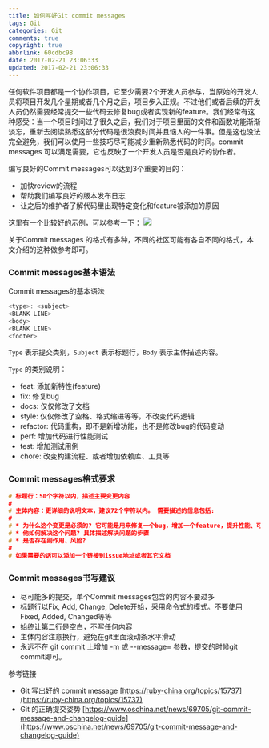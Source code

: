 ```yaml
---
title: 如何写好Git commit messages
tags: Git
categories: Git
comments: true
copyright: true
abbrlink: 60cdbc98
date: 2017-02-21 23:06:33
updated: 2017-02-21 23:06:33
---
```


任何软件项目都是一个协作项目，它至少需要2个开发人员参与，当原始的开发人员将项目开发几个星期或者几个月之后，项目步入正规。不过他们或者后续的开发人员仍然需要经常提交一些代码去修复bug或者实现新的feature。我们经常有这种感受：当一个项目时间过了很久之后，我们对于项目里面的文件和函数功能渐渐淡忘，重新去阅读熟悉这部分代码是很浪费时间并且恼人的一件事。但是这也没法完全避免，我们可以使用一些技巧尽可能减少重新熟悉代码的时间。commit messages 可以满足需要，它也反映了一个开发人员是否是良好的协作者。

编写良好的Commit messages可以达到3个重要的目的：
- 加快review的流程
- 帮助我们编写良好的版本发布日志
- 让之后的维护者了解代码里出现特定变化和feature被添加的原因

<!--more-->

这里有一个比较好的示例，可以参考一下：
![](http://oc1mf55gf.bkt.clouddn.com/git20170221001.png)


关于Commit messages 的格式有多种，不同的社区可能有各自不同的格式，本文介绍的这种做参考即可。

### Commit messages基本语法

Commit messages的基本语法
```c 
<type>: <subject>
<BLANK LINE>
<body>
<BLANK LINE>
<footer>
```

`Type` 表示提交类别，`Subject` 表示标题行，`Body` 表示主体描述内容。

`Type` 的类别说明：
- feat: 添加新特性(feature)
- fix: 修复bug
- docs: 仅仅修改了文档
- style: 仅仅修改了空格、格式缩进等等，不改变代码逻辑
- refactor: 代码重构，即不是新增功能，也不是修改bug的代码变动
- perf: 增加代码进行性能测试
- test: 增加测试用例
- chore: 改变构建流程、或者增加依赖库、工具等

### Commit messages格式要求

```c 
# 标题行：50个字符以内，描述主要变更内容
#
# 主体内容：更详细的说明文本，建议72个字符以内。 需要描述的信息包括:
#
# * 为什么这个变更是必须的? 它可能是用来修复一个bug，增加一个feature，提升性能、可靠性、稳定性等等
# * 他如何解决这个问题? 具体描述解决问题的步骤
# * 是否存在副作用、风险? 
#
# 如果需要的话可以添加一个链接到issue地址或者其它文档
```

### Commit messages书写建议
- 尽可能多的提交，单个Commit messages包含的内容不要过多
- 标题行以Fix, Add, Change, Delete开始，采用命令式的模式。不要使用Fixed, Added, Changed等等
- 始终让第二行是空白，不写任何内容
- 主体内容注意换行，避免在git里面滚动条水平滑动
- 永远不在 git commit 上增加 -m 或 --message= 参数，提交的时候git commit即可。

参考链接
- Git 写出好的 commit message [https://ruby-china.org/topics/15737](https://ruby-china.org/topics/15737)
- Git 的正确提交姿势 [https://www.oschina.net/news/69705/git-commit-message-and-changelog-guide](https://www.oschina.net/news/69705/git-commit-message-and-changelog-guide)